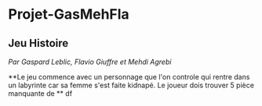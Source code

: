 # Projet-GasMehFla
## Jeu Histoire
*Par Gaspard Leblic, Flavio Giuffre et Mehdi Agrebi*

**Le jeu commence avec un personnage que l'on controle qui rentre dans un labyrinte car sa femme s'est faite kidnapé. Le joueur dois trouver 5 pièce manquante de **
df
